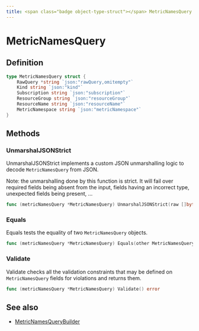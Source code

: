 ```yaml
---
title: <span class="badge object-type-struct"></span> MetricNamesQuery
---
```

# <span class="badge object-type-struct"></span> MetricNamesQuery

## Definition

```go
type MetricNamesQuery struct {
    RawQuery *string `json:"rawQuery,omitempty"`
    Kind string `json:"kind"`
    Subscription string `json:"subscription"`
    ResourceGroup string `json:"resourceGroup"`
    ResourceName string `json:"resourceName"`
    MetricNamespace string `json:"metricNamespace"`
}
```
## Methods

### <span class="badge object-method"></span> UnmarshalJSONStrict

UnmarshalJSONStrict implements a custom JSON unmarshalling logic to decode `MetricNamesQuery` from JSON.

Note: the unmarshalling done by this function is strict. It will fail over required fields being absent from the input, fields having an incorrect type, unexpected fields being present, …

```go
func (metricNamesQuery *MetricNamesQuery) UnmarshalJSONStrict(raw []byte) error
```

### <span class="badge object-method"></span> Equals

Equals tests the equality of two `MetricNamesQuery` objects.

```go
func (metricNamesQuery *MetricNamesQuery) Equals(other MetricNamesQuery) bool
```

### <span class="badge object-method"></span> Validate

Validate checks all the validation constraints that may be defined on `MetricNamesQuery` fields for violations and returns them.

```go
func (metricNamesQuery *MetricNamesQuery) Validate() error
```

## See also

 * <span class="badge builder"></span> [MetricNamesQueryBuilder](./builder-MetricNamesQueryBuilder.md)
